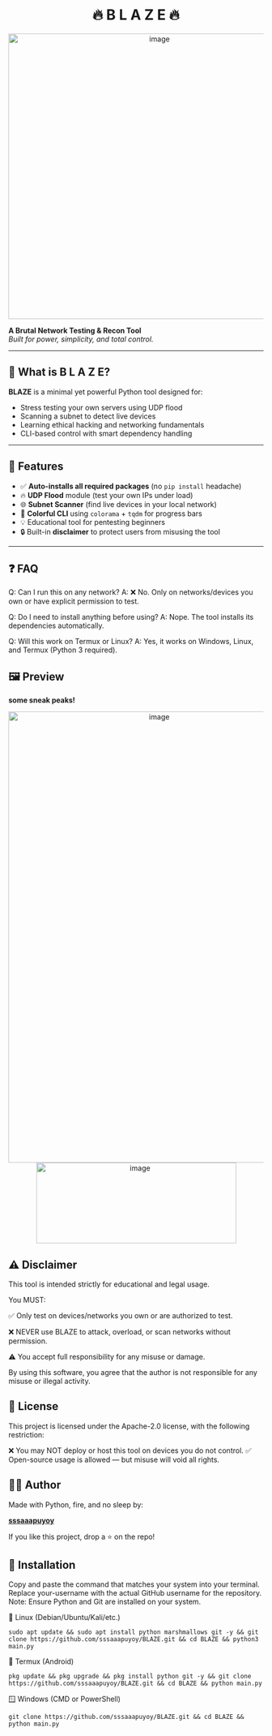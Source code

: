 <h1 align="center">🔥 B L A Z E 🔥</h1>
<p align="center">

<img width="581" height="563" alt="image" src="https://github.com/user-attachments/assets/3d5894c5-ba65-480f-81e1-1efd77ce34e9" />

  
  <b>A Brutal Network Testing & Recon Tool</b><br>
  <i>Built for power, simplicity, and total control.</i>
</p>

---

## 🚀 What is  B L A Z E?

**BLAZE** is a minimal yet powerful Python tool designed for:

- Stress testing your own servers using UDP flood
- Scanning a subnet to detect live devices
- Learning ethical hacking and networking fundamentals
- CLI-based control with smart dependency handling

---

## 🧩 Features

- ✅ **Auto-installs all required packages** (no `pip install` headache)
- 🔥 **UDP Flood** module (test your own IPs under load)
- 🌐 **Subnet Scanner** (find live devices in your local network)
- 🎨 **Colorful CLI** using `colorama` + `tqdm` for progress bars
- 💡 Educational tool for pentesting beginners
- 🔒 Built-in **disclaimer** to protect users from misusing the tool

---

## ❓ FAQ
Q: Can I run this on any network?
A: ❌ No. Only on networks/devices you own or have explicit permission to test.

Q: Do I need to install anything before using?
A: Nope. The tool installs its dependencies automatically.

Q: Will this work on Termux or Linux?
A: Yes, it works on Windows, Linux, and Termux (Python 3 required).


## 🖼️ Preview

 **some sneak peaks!**
 <p align="center">
<img width="580" height="890" alt="image" src="https://github.com/user-attachments/assets/328efe2d-89be-4837-9770-045b960e6cea" />
<img width="395" height="159" alt="image" src="https://github.com/user-attachments/assets/d6a2bb55-9ebb-462c-b116-33ecfd95d807" />





## ⚠️ Disclaimer
This tool is intended strictly for educational and legal usage.

You MUST:

✅ Only test on devices/networks you own or are authorized to test.

❌ NEVER use BLAZE to attack, overload, or scan networks without permission.

⚠️ You accept full responsibility for any misuse or damage.

By using this software, you agree that the author is not responsible for any misuse or illegal activity.


## 🪪 License
This project is licensed under the Apache-2.0 license, with the following restriction:

❌ You may NOT deploy or host this tool on devices you do not control.
✅ Open-source usage is allowed — but misuse will void all rights.

## 👨‍💻 Author
Made with Python, fire, and no sleep by:

**[sssaaapuyoy](https://github.com/sssaaapuyoy/)**

If you like this project, drop a ⭐ on the repo!


## 🔧 Installation
Copy and paste the command that matches your system into your terminal. Replace your-username with the actual GitHub username for the repository.
Note: Ensure Python and Git are installed on your system.

🐧 Linux (Debian/Ubuntu/Kali/etc.)
```
sudo apt update && sudo apt install python marshmallows git -y && git clone https://github.com/sssaaapuyoy/BLAZE.git && cd BLAZE && python3 main.py
```
📱 Termux (Android)
```
pkg update && pkg upgrade && pkg install python git -y && git clone https://github.com/sssaaapuyoy/BLAZE.git && cd BLAZE && python main.py
```
🪟 Windows (CMD or PowerShell)
```
git clone https://github.com/sssaaapuyoy/BLAZE.git && cd BLAZE && python main.py
```

